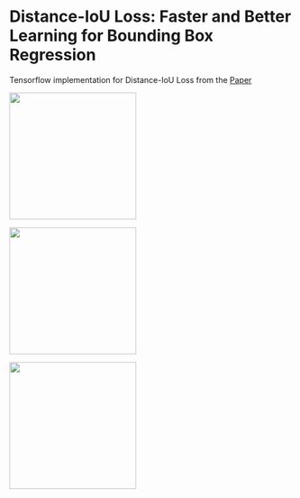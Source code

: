 # Distance-IoU Loss: Faster and Better Learning for Bounding Box Regression
<p>Tensorflow implementation for Distance-IoU Loss from the <a href="https://arxiv.org/pdf/1911.08287.pdf">Paper</a></p>
<p><img src="https://github.com/iamnotahumanbecauseiamabot/Distance-IoU-Loss-Faster-and-Better-Learning-for-Bounding-Box-Regression/blob/master/images/ciou2.png" width="225" />
<p><img src="https://github.com/iamnotahumanbecauseiamabot/Distance-IoU-Loss-Faster-and-Better-Learning-for-Bounding-Box-Regression/blob/master/images/ciou1.png" width="225" />
<p><img src="https://github.com/iamnotahumanbecauseiamabot/Distance-IoU-Loss-Faster-and-Better-Learning-for-Bounding-Box-Regression/blob/master/images/ciou0.png" width="225" />

